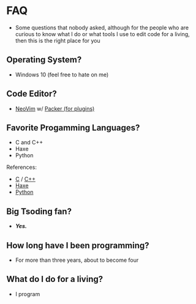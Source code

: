 # FAQ

* Some questions that nobody asked, although for the people who are curious to know what I do or what tools I use to edit code for a living, then this is the right place for you

## Operating System?
* Windows 10 (feel free to hate on me)

## Code Editor?
* [NeoVim](https://github.com/neovim/neovim) w/ [Packer (for plugins)](https://github.com/wbthomason/packer.nvim)

## Favorite Progamming Languages?
* C and C++
* Haxe
* Python

References:
* [C](https://en.wikipedia.org/wiki/C_(programming_language)) / [C++](https://en.wikipedia.org/wiki/C%2B%2B)
* [Haxe](https://en.wikipedia.org/wiki/Haxe)
* [Python](https://en.wikipedia.org/wiki/Python_(programming_language))

## Big Tsoding fan?

* ***Yes.***

## How long have I been programming?
* For more than three years, about to become four

## What do I do for a living?
* I program

